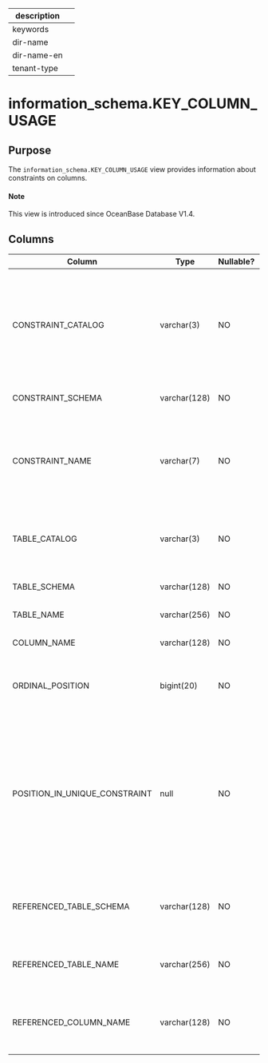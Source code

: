 |description||
|---|---|
|keywords||
|dir-name||
|dir-name-en||
|tenant-type| |

# information_schema.KEY_COLUMN_USAGE

## Purpose

The `information_schema.KEY_COLUMN_USAGE` view provides information about constraints on columns.

<main id="notice" type='explain'>
  <h4>Note</h4>
  <p>This view is introduced since OceanBase Database V1.4. </p>
</main>

## Columns

| **Column** | **Type** | **Nullable?** | **Description** |
|-------------------------------|--------------|------------|---------------------|
| CONSTRAINT_CATALOG | varchar(3) | NO | The name of the catalog to which the table containing the column belongs. The value is always `def`. |
| CONSTRAINT_SCHEMA | varchar(128) | NO | The name of the database. |
| CONSTRAINT_NAME | varchar(7) | NO | The name of the constraint. The value is `PRIMARY`, the column name, or the foreign key name. |
| TABLE_CATALOG | varchar(3) | NO | The name of the catalog to which the table belongs. |
| TABLE_SCHEMA | varchar(128) | NO | The name of the database. |
| TABLE_NAME | varchar(256) | NO | The name of the table. |
| COLUMN_NAME | varchar(128) | NO | The name of the column. |
| ORDINAL_POSITION | bigint(20) | NO | The serial number of the column within the table. |
| POSITION_IN_UNIQUE_CONSTRAINT | null | NO | The value is `NULL` for unique and primary-key constraints. For foreign-key constraints, the value is the ordinal position in key of the table that is being referenced. |
| REFERENCED_TABLE_SCHEMA | varchar(128) | NO | The name of the database referenced by the constraint. |
| REFERENCED_TABLE_NAME | varchar(256) | NO | The name of the table referenced by the constraint. |
| REFERENCED_COLUMN_NAME | varchar(128) | NO | The name of the column referenced by the constraint. |

